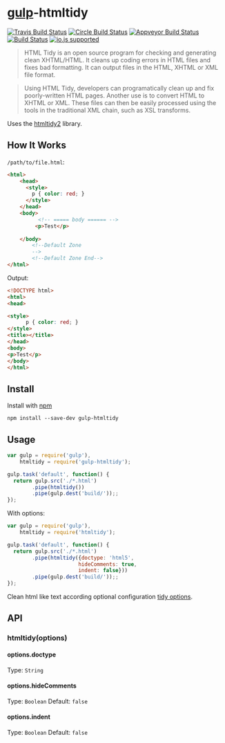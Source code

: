 
# [gulp](https://github.com/gulpjs/gulp)-htmltidy  

[![Travis Build Status](http://img.shields.io/travis/ayhankuru/gulp-htmltidy.svg?style=flat-square)](https://travis-ci.org/ayhankuru/gulp-htmltidy) [![Circle Build Status](https://img.shields.io/circleci/project/ayhankuru/gulp-htmltidy.svg?style=flat-square)](https://circleci.com/gh/ayhankuru/gulp-htmltidy) [![Appveyor Build Status](https://img.shields.io/appveyor/ci/ayhankuru/gulp-htmltidy.svg?style=flat-square)](https://ci.appveyor.com/project/ayhankuru/gulp-htmltidy) [![Build Status](https://img.shields.io/david/ayhankuru/gulp-htmltidy.svg?style=flat-square)](https://david-dm.org/ayhankuru/gulp-htmltidy) [![io.js supported](https://img.shields.io/badge/io.js-supported-green.svg?style=flat-square)](https://iojs.org)



> HTML Tidy is an open source program for checking and generating clean XHTML/HTML. It cleans up coding errors in HTML files and fixes bad formatting. It can output files in the HTML, XHTML or XML file format.

> Using HTML Tidy, developers can programatically clean up and fix poorly-written HTML pages. Another use is to convert HTML to XHTML or XML. These files can then be easily processed using the tools in the traditional XML chain, such as XSL transforms.

Uses the [htmltidy2](https://github.com/ayhankuru/htmltidy2) library.

## How It Works
`/path/to/file.html`:
```html
<html>
    <head>
      <style>
        p { color: red; }
      </style>
    </head>
    <body>
   		  <!-- ===== body ====== -->
     	 <p>Test</p>
            
    </body>
        <!--Default Zone
        -->
        <!--Default Zone End-->
</html>
```



Output:
```html
<!DOCTYPE html>
<html>
<head>

<style>
      p { color: red; }
</style>
<title></title>
</head>
<body>
<p>Test</p>
</body>
</html>

```


## Install

Install with [npm](https://npmjs.org/package/gulp-htmltidy)

```
npm install --save-dev gulp-htmltidy
```


## Usage

```js
var gulp = require('gulp'),
    htmltidy = require('gulp-htmltidy');

gulp.task('default', function() {
  return gulp.src('./*.html')
        .pipe(htmltidy())
        .pipe(gulp.dest('build/'));;
});
```

With options:

```js
var gulp = require('gulp'),
    htmltidy = require('htmltidy');

gulp.task('default', function() {
  return gulp.src('./*.html')
        .pipe(htmltidy({doctype: 'html5',
					   hideComments: true,
					   indent: false}))
        .pipe(gulp.dest('build/'));;
});
```

Clean html like text according optional configuration [tidy options](http://api.html-tidy.org/tidy/quickref_5.6.0.html).


## API

### htmltidy(options)


#### options.doctype

Type: `String`


#### options.hideComments

Type: `Boolean`
Default: `false`

#### options.indent

Type: `Boolean`
Default: `false`




